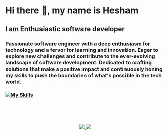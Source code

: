 # Hi there 👋, my name is Hesham
## I am Enthusiastic software developer

### Passionate software engineer with a deep enthusiasm for technology and a fervor for learning and innovation. Eager to explore new challenges and contribute to the ever-evolving landscape of software development. Dedicated to crafting solutions that make a positive impact and continuously honing my skills to push the boundaries of what's possible in the tech world.

### [![My Skills](https://skillicons.dev/icons?i=html,css,js,react,nodejs,express,nest,py,django,graphql,mongodb,mysql,postgres,redis,sequelize)](https://skillicons.dev)

<br>
<br>
<br>

<p align="center">
  <a href="https://github.com/Hesham1902">
    <img src="https://skillicons.dev/icons?i=github" />
  </a>
    <a href="www.linkedin.com/in/hesham-maher-9232a9202">
    <img src="https://skillicons.dev/icons?i=linkedin" />
</p>
